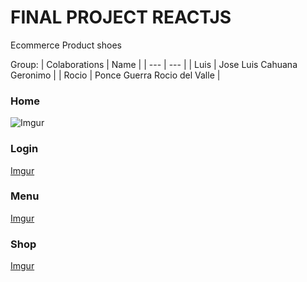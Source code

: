 # FINAL PROJECT REACTJS

Ecommerce Product shoes

Group:
| Colaborations | Name |
| --- | --- |
| Luis | Jose Luis Cahuana Geronimo |
| Rocio | Ponce Guerra Rocio del Valle |

### Home
![Imgur](https://imgur.com/jVjNT1g)

### Login
[Imgur](https://imgur.com/OxW4VmP)

### Menu
[Imgur](https://imgur.com/evJU96T)

### Shop
[Imgur](https://imgur.com/jxQHZ5b)
